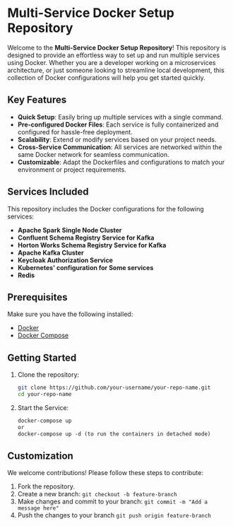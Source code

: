 # Multi-Service Docker Setup Repository

Welcome to the **Multi-Service Docker Setup Repository**! This repository is designed to provide an effortless way to set up and run multiple services using Docker. Whether you are a developer working on a microservices architecture, or just someone looking to streamline local development, this collection of Docker configurations will help you get started quickly.

## Key Features

- **Quick Setup**: Easily bring up multiple services with a single command.
- **Pre-configured Docker Files**: Each service is fully containerized and configured for hassle-free deployment.
- **Scalability**: Extend or modify services based on your project needs.
- **Cross-Service Communication**: All services are networked within the same Docker network for seamless communication.
- **Customizable**: Adapt the Dockerfiles and configurations to match your environment or project requirements.

## Services Included

This repository includes the Docker configurations for the following services:

- **Apache Spark Single Node Cluster**
- **Confluent Schema Registry Service for Kafka**
- **Horton Works Schema Registry Service for Kafka**
- **Apache Kafka Cluster**
- **Keycloak Authorization Service**
- **Kubernetes' configuration for Some services**
- **Redis**

## Prerequisites

Make sure you have the following installed:

- [Docker](https://www.docker.com/)
- [Docker Compose](https://docs.docker.com/compose/)

## Getting Started

1. Clone the repository:

   ```bash
   git clone https://github.com/your-username/your-repo-name.git
   cd your-repo-name
   ```

2. Start the Service: 
   
   ```md
   docker-compose up
   or
   docker-compose up -d (to run the containers in detached mode)
   ```  

## Customization
We welcome contributions! Please follow these steps to contribute:

1. Fork the repository.
2. Create a new branch:
   `git checkout -b feature-branch`
3. Make changes and commit to your branch:
   `git commit -m "Add a message here"`
4. Push the changes to your branch
   `git push origin feature-branch`


